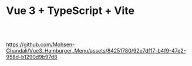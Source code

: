 # Vue 3 + TypeScript + Vite
<br/><br/>

https://github.com/Mohsen-Ghandali/Vue3_Hamburger_Menu/assets/84251780/92e7df17-b4f9-47e2-958d-b1290d9b97d8

